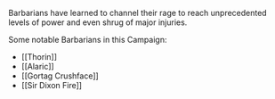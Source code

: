 Barbarians have learned to channel their rage to reach unprecedented levels of power and even shrug of major injuries.

Some notable Barbarians in this Campaign:
* [[Thorin]]
* [[Alaric]]
* [[Gortag Crushface]]
* [[Sir Dixon Fire]]